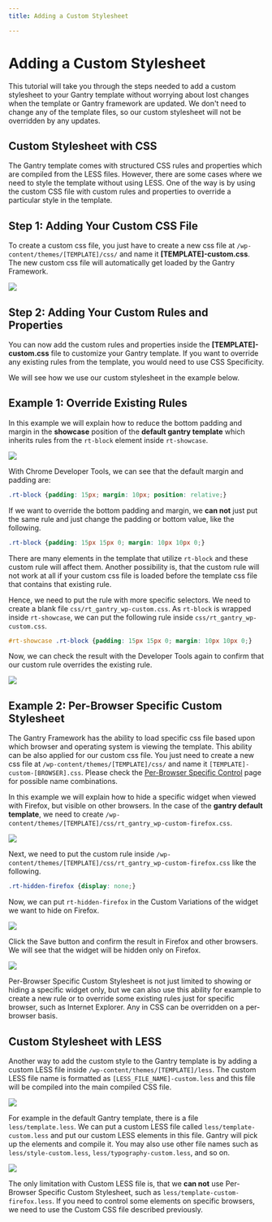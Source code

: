 ```yaml
---
title: Adding a Custom Stylesheet

---
```


Adding a Custom Stylesheet
==========================
This tutorial will take you through the steps needed to add a custom stylesheet to your Gantry template without worrying about lost changes when the template or Gantry framework are updated. We don't need to change any of the template files, so our custom stylesheet will not be overridden by any updates.

Custom Stylesheet with CSS
--------------------------
The Gantry template comes with structured CSS rules and properties which are compiled from the LESS files. However, there are some cases where we need to style the template without using LESS. One of the way is by using the custom CSS file with custom rules and properties to override a particular style in the template.


Step 1: Adding Your Custom CSS File
-----------------------------------
To create a custom css file, you just have to create a new css file at `/wp-content/themes/[TEMPLATE]/css/` and name it **[TEMPLATE]-custom.css**. The new custom css file will automatically get loaded by the Gantry Framework.

![](assets/template-custom-css.jpg)


Step 2: Adding Your Custom Rules and Properties
-----------------------------------------------
You can now add the custom rules and properties inside the **[TEMPLATE]-custom.css** file to customize your Gantry template. If you want to override any existing rules from the template, you would need to use CSS Specificity.

We will see how we use our custom stylesheet in the example below.


Example 1: Override Existing Rules
----------------------------------
In this example we will explain how to reduce the bottom padding and margin in the **showcase** position of the **default gantry template** which inherits rules from the `rt-block` element inside `rt-showcase`.

![](assets/showcase-padding-margin.jpg)

With Chrome Developer Tools, we can see that the default margin and padding are:

~~~ .css
.rt-block {padding: 15px; margin: 10px; position: relative;}
~~~

If we want to override the bottom padding and margin, we **can not** just put the same rule and just change the padding or bottom value, like the following.

~~~ .css
.rt-block {padding: 15px 15px 0; margin: 10px 10px 0;}
~~~

There are many elements in the template that utilize `rt-block` and these custom rule will affect them. Another possibility is, that the custom rule will not work at all if your custom css file is loaded before the template css file that contains that existing rule.

Hence, we need to put the rule with more specific selectors. We need to create a blank file `css/rt_gantry_wp-custom.css`. As `rt-block` is wrapped inside `rt-showcase`, we can put the following rule inside `css/rt_gantry_wp-custom.css`.

~~~ .css
#rt-showcase .rt-block {padding: 15px 15px 0; margin: 10px 10px 0;}
~~~

Now, we can check the result with the Developer Tools again to confirm that our custom rule overrides the existing rule.

![](assets/custom-css-result.jpg)


Example 2: Per-Browser Specific Custom Stylesheet
-------------------------------------------------
The Gantry Framework has the ability to load specific css file based upon which browser and operating system is viewing the template. This ability can be also applied for our custom css file. You just need to create a new css file at `/wp-content/themes/[TEMPLATE]/css/` and name it `[TEMPLATE]-custom-[BROWSER].css`. Please check the [Per-Browser Specific Control](../advanced/per_browser_control.md) page for possible name combinations.

In this example we will explain how to hide a specific widget when viewed with Firefox, but visible on other browsers. In the case of the **gantry default template**, we need to create `/wp-content/themes/[TEMPLATE]/css/rt_gantry_wp-custom-firefox.css`.

![](assets/hide-on-firefox.jpg)

Next, we need to put the custom rule inside `/wp-content/themes/[TEMPLATE]/css/rt_gantry_wp-custom-firefox.css` like the following.

~~~ .css
.rt-hidden-firefox {display: none;}
~~~

Now, we can put `rt-hidden-firefox` in the Custom Variations of the widget we want to hide on Firefox.

![](assets/hidden-module-class-suffix.jpg)

Click the Save button and confirm the result in Firefox and other browsers. We will see that the widget will be hidden only on Firefox.

![](assets/hide-on-firefox-result.jpg)

Per-Browser Specific Custom Stylesheet is not just limited to showing or hiding a specific widget only, but we can also use this ability for example to create a new rule or to override some existing rules just for specific browser, such as Internet Explorer. Any in CSS can be overridden on a per-browser basis.


Custom Stylesheet with LESS
---------------------------
Another way to add the custom style to the Gantry template is by adding a custom LESS file inside `/wp-content/themes/[TEMPLATE]/less`. The custom LESS file name is formatted as `[LESS_FILE_NAME]-custom.less` and this file will be compiled into the main compiled CSS file.

![](assets/less-file-name.jpg)

For example in the default Gantry template, there is a file `less/template.less`. We can put a custom LESS file called `less/template-custom.less` and put our custom LESS elements in this file. Gantry will pick up the elements and compile it. You may also use other file names such as `less/style-custom.less`, `less/typography-custom.less`, and so on.

![](assets/custom-less-files.jpg)

The only limitation with Custom LESS file is, that we **can not** use Per-Browser Specific Custom Stylesheet, such as `less/template-custom-firefox.less`. If you need to control some elements on specific browsers, we need to use the Custom CSS file described previously.
